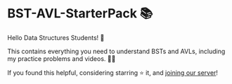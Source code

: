 # BST-AVL-StarterPack 📚
Hello Data Structures Students! 👋

This contains everything you need to understand BSTs and AVLs, including my practice problems and videos. 👩‍🏫

If you found this helpful, considering starring ⭐ it, and [joining our server](https://discord.gg/T3y9E6Sy2h)!
